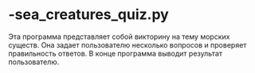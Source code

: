 # -sea_creatures_quiz.py

Эта программа представляет собой викторину на тему морских существ. Она задает пользователю несколько вопросов и проверяет правильность ответов. В конце программа выводит результат пользователю.

